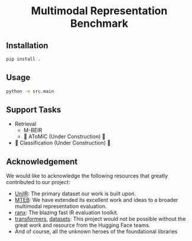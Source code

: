 <h1 align="center">Multimodal Representation Benchmark</h1>

## Installation

```bash
pip install .
```

## Usage

```bash
python -m src.main
```

## Support Tasks

- Retrieval
  - M-BEIR
  - 🚧 AToMiC (Under Construction) 🚧
- 🚧 Classification (Under Construction) 🚧

## Acknowledgement
We would like to acknowledge the following resources that greatly contributed to our project:
- [UniIR](https://github.com/TIGER-AI-Lab/UniIR): The primary dataset our work is built upon.
- [MTEB](https://github.com/embeddings-benchmark/mteb): We have extended its excellent work and ideas to a broader multimodal representation evaluation.
- [ranx](https://github.com/AmenRa/ranx): The blazing fast IR evaluation toolkit.
- [transformers](https://github.com/huggingface/transformers), [datasets](https://github.com/huggingface/datasets): This project would not be possible without the great work and resource from the Hugging Face teams.
- And of course, all the unknown heroes of the foundational libraries

